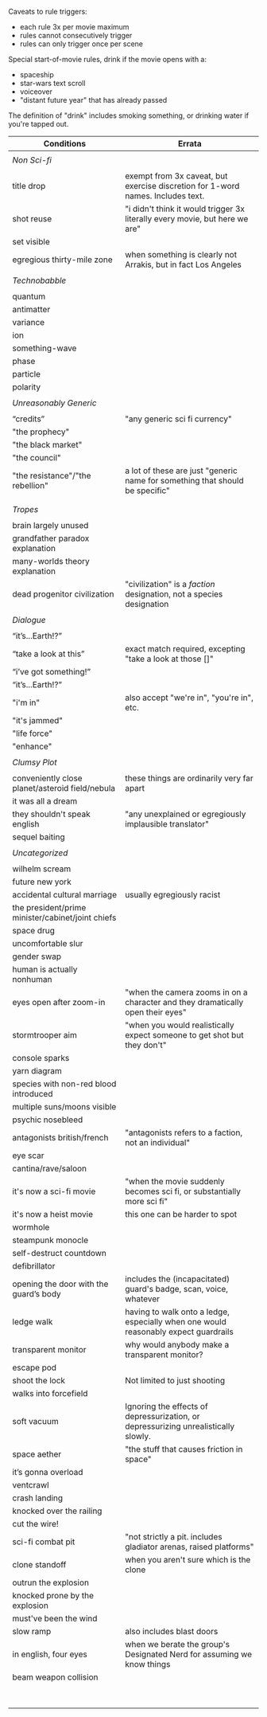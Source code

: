 Caveats to rule triggers:
- each rule 3x per movie maximum
- rules cannot consecutively trigger
- rules can only trigger once per scene

Special start-of-movie rules, drink if the movie opens with a:
- spaceship
- star-wars text scroll
- voiceover
- "distant future year" that has already passed

The definition of "drink" includes smoking something, or drinking water if you're tapped out.


|                    Conditions                     |                                        Errata                                       |
| ------------------------------------------------- | ----------------------------------------------------------------------------------- |
|                                                   |                                                                                     |
| *Non Sci-fi*                                      |                                                                                     |
|                                                   |                                                                                     |
| title drop                                        | exempt from 3x caveat, but exercise discretion for 1-word names. Includes text.     |
| shot reuse                                        | "i didn't think it would trigger 3x literally every movie, but here we are"         |
| set visible                                       |                                                                                     |
| egregious thirty-mile zone                        | when something is clearly not Arrakis, but in fact Los Angeles                      |
|                                                   |                                                                                     |
| *Technobabble*                                    |                                                                                     |
|                                                   |                                                                                     |
| quantum                                           |                                                                                     |
| antimatter                                        |                                                                                     |
| variance                                          |                                                                                     |
| ion                                               |                                                                                     |
| something-wave                                    |                                                                                     |
| phase                                             |                                                                                     |
| particle                                          |                                                                                     |
| polarity                                          |                                                                                     |
|                                                   |                                                                                     |
| *Unreasonably Generic*                            |                                                                                     |
|                                                   |                                                                                     |
| “credits”                                         | "any generic sci fi currency"                                                       |
| "the prophecy"                                    |                                                                                     |
| "the black market"                                |                                                                                     |
| "the council"                                     |                                                                                     |
| "the resistance"/"the rebellion"                  | a lot of these are just "generic name for something that should be specific"        |
|                                                   |                                                                                     |
|                                                   |                                                                                     |
| *Tropes*                                          |                                                                                     |
|                                                   |                                                                                     |
| brain largely unused                              |                                                                                     |
| grandfather paradox explanation                   |                                                                                     |
| many-worlds theory explanation                    |                                                                                     |
| dead progenitor civilization                      | "civilization" is a *faction* designation, not a species designation                |
|                                                   |                                                                                     |
| *Dialogue*                                        |                                                                                     |
|                                                   |                                                                                     |
| “it’s...Earth!?”                                  |                                                                                     |
| “take a look at this”                             | exact match required, excepting "take a look at those []"                           |
| “i’ve got something!”                             |                                                                                     |
| “it’s...Earth!?”                                  |                                                                                     |
| "i'm in"                                          | also accept "we're in", "you're in", etc.                                           |
| "it's jammed"                                     |                                                                                     |
| "life force"                                      |                                                                                     |
| "enhance"                                         |                                                                                     |
|                                                   |                                                                                     |
| *Clumsy Plot*                                     |                                                                                     |
|                                                   |                                                                                     |
| conveniently close planet/asteroid field/nebula   | these things are ordinarily very far apart                                          |
| it was all a dream                                |                                                                                     |
| they shouldn't speak english                      | "any unexplained or egregiously implausible translator"                             |
| sequel baiting                                    |                                                                                     |
|                                                   |                                                                                     |
| *Uncategorized*                                   |                                                                                     |
|                                                   |                                                                                     |
| wilhelm scream                                    |                                                                                     |
| future new york                                   |                                                                                     |
| accidental cultural marriage                      | usually egregiously racist                                                          |
| the president/prime minister/cabinet/joint chiefs |                                                                                     |
| space drug                                        |                                                                                     |
| uncomfortable slur                                |                                                                                     |
| gender swap                                       |                                                                                     |
| human is actually nonhuman                        |                                                                                     |
| eyes open after zoom-in                           | "when the camera zooms in on a character and they dramatically open their eyes"     |
| stormtrooper aim                                  | "when you would realistically expect someone to get shot but they don't"            |
| console sparks                                    |                                                                                     |
| yarn diagram                                      |                                                                                     |
| species with non-red blood introduced             |                                                                                     |
| multiple suns/moons visible                       |                                                                                     |
| psychic nosebleed                                 |                                                                                     |
| antagonists british/french                        | "antagonists refers to a faction, not an individual"                                |
| eye scar                                          |                                                                                     |
| cantina/rave/saloon                               |                                                                                     |
| it's now a sci-fi movie                           | "when the movie suddenly becomes sci fi, or substantially more sci fi"              |
| it's now a heist movie                            | this one can be harder to spot                                                      |
| wormhole                                          |                                                                                     |
| steampunk monocle                                 |                                                                                     |
| self-destruct countdown                           |                                                                                     |
| defibrillator                                     |                                                                                     |
| opening the door with the guard’s body            | includes the (incapacitated) guard's badge, scan, voice, whatever                   |
| ledge walk                                        | having to walk onto a ledge, especially when one would reasonably expect guardrails |
| transparent monitor                               | why would anybody make a transparent monitor?                                       |
| escape pod                                        |                                                                                     |
| shoot the lock                                    | Not limited to just shooting                                                        |
| walks into forcefield                             |                                                                                     |
| soft vacuum                                       | Ignoring the effects of depressurization, or depressurizing unrealistically slowly. |
| space aether                                      | "the stuff that causes friction in space"                                           |
| it’s gonna overload                               |                                                                                     |
| ventcrawl                                         |                                                                                     |
| crash landing                                     |                                                                                     |
| knocked over the railing                          |                                                                                     |
| cut the wire!                                     |                                                                                     |
| sci-fi combat pit                                 | "not strictly a pit. includes gladiator arenas, raised platforms"                   |
| clone standoff                                    | when you aren't sure which is the clone                                             |
| outrun the explosion                              |                                                                                     |
| knocked prone by the explosion                    |                                                                                     |
| must've been the wind                             |                                                                                     |
| slow ramp                                         | also includes blast doors                                                           |
| in english, four eyes                             | when we berate the group's Designated Nerd for assuming we know things              |
| beam weapon collision                             |                                                                                     |
|                                                   |                                                                                     |
|                                                   |                                                                                     |
|                                                   |                                                                                     |
|                                                   |                                                                                     |
|                                                   |                                                                                     |
|                                                   |                                                                                     |
|                                                   |                                                                                     |
|                                                   |                                                                                     |

